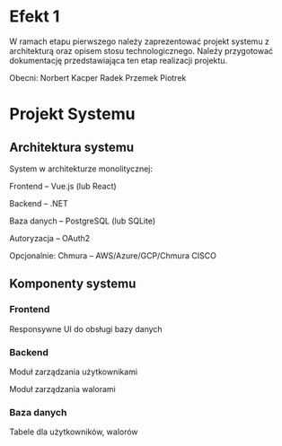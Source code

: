 # Efekt 1

W ramach etapu pierwszego należy zaprezentować projekt systemu z architekturą oraz opisem stosu
technologicznego. Należy przygotować dokumentację przedstawiająca ten etap realizacji projektu.

Obecni:
Norbert 
Kacper
Radek
Przemek
Piotrek 

# Projekt Systemu

## Architektura systemu

System w architekturze monolitycznej:

Frontend – Vue.js (lub React)

Backend – .NET 

Baza danych – PostgreSQL (lub SQLite)

Autoryzacja – OAuth2


Opcjonalnie: 
Chmura – AWS/Azure/GCP/Chmura CISCO 


## Komponenty systemu

### Frontend

Responsywne UI do obsługi bazy danych 



### Backend

Moduł zarządzania użytkownikami

Moduł zarządzania walorami


### Baza danych

Tabele dla użytkowników, walorów 


